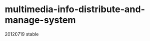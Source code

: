multimedia-info-distribute-and-manage-system
============================================

20120719 stable